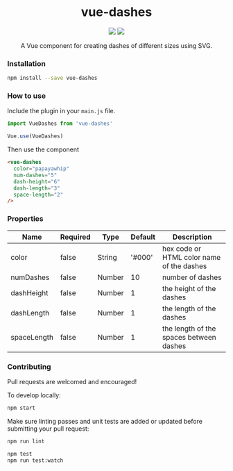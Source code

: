 <h1 align="center">vue-dashes</h1>

<p align="center">
  <a href="https://www.npmjs.com/package/v-tooltip"><img src="https://img.shields.io/npm/v/vue-dashes.svg" /></a>
  <img src="https://circleci.com/gh/nlitwin/vue-dashes/tree/master.svg?style=svg" />
</p>


<p align="center">A Vue component for creating dashes of different sizes using SVG.</p>

### Installation

```bash
npm install --save vue-dashes
```

### How to use

Include the plugin in your `main.js` file.

```javascript
import VueDashes from 'vue-dashes'

Vue.use(VueDashes)
```

Then use the component

```html
<vue-dashes
  color="papayawhip"
  num-dashes="5"
  dash-height="6"
  dash-length="3"
  space-length="2"
/>
```

### Properties

| Name | Required | Type | Default | Description |
| --- | --- | --- | --- | --- |
| color | false | String | '#000' | hex code or HTML color name of the dashes |
| numDashes | false | Number | 10 | number of dashes |
| dashHeight | false | Number | 1 | the height of the dashes |
| dashLength | false | Number | 1 | the length of the dashes |
| spaceLength | false | Number | 1 | the length of the spaces between dashes |

### Contributing

Pull requests are welcomed and encouraged!

To develop locally:

```bash
npm start
```

Make sure linting passes and unit tests are added or updated before submitting your pull request:

```bash
npm run lint
```

```bash
npm test
npm run test:watch
```